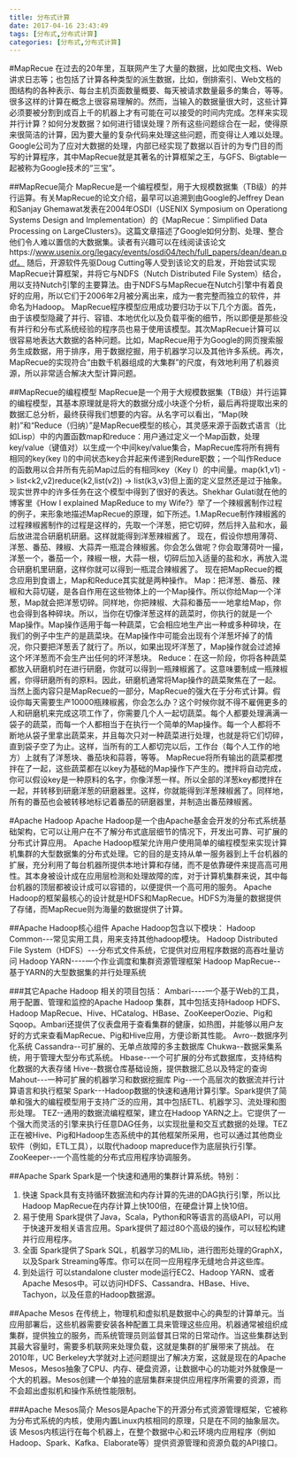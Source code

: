 ```yaml
---
title: 分布式计算 
date: 2017-04-16 23:43:49
tags: [分布式,分布式计算]
categories: [分布式,分布式计算]
---
```

#MapRecue
在过去的20年里，互联网产生了大量的数据，比如爬虫文档、Web讲求日志等；也包括了计算各种类型的派生数据，比如，倒排索引、Web文档的图结构的各种表示、每台主机页面数量概要、每天被请求数量最多的集合，等等。很多这样的计算在概念上很容易理解的。然而，当输入的数据量很大时，这些计算必须要被分割到成百上千的机器上才有可能在可以接受的时间内完成。怎样来实现并行计算？如何分发数据？如何进行错误处理？所有这些问题综合在一起，使得原来很简洁的计算，因为要大量的复杂代码来处理这些问题，而变得让人难以处理。 Google公司为了应对大数据的处理，内部已经实现了数据以百计的为专门目的而写的计算程序，其中MapRecue就是其著名的计算框架之王，与GFS、Bigtable一起被称为Google技术的“三宝”。 

##MapRecue简介 
MapRecue是一个编程模型，用于大规模数据集（TB级）的并行运算。有关MapRecue的论文介绍，最早可以追溯到由Google的Jeffrey Dean和Sanjay Ghemawat发表在2004年OSDI（USENIX Symposium on Operationg Systems Design and Implementation）的《MapRecue：Simplified Data Processing on LargeClusters》。这篇文章描述了Google如何分割、处理、整合他们令人难以置信的大数据集。读者有兴趣可以在线阅读该论文https://www.usenix.org/legacy/events/osdi04/tech/full_papers/dean/dean.pdf。 随后，开源软件先驱Doug Cutting等人受到该论文的启发，开始尝试实现MapRecue计算框架，并将它与NDFS（Nutch Distributed File System）结合，用以支持Nutch引擎的主要算法。由于NDFS与MapRecue在Nutch引擎中有着良好的应用，所以它们于2006年2月被分离出来，成为一套完整而独立的软件，并命名为Hadoop。 MapRecue程序模型应用成功要归功于以下几个方面。首先，由于该模型隐藏了并行、容错、本地优化以及负载平衡的细节，所以即便是那些没有并行和分布式系统经验的程序员也易于使用该模型。其次MapRecue计算可以很容易地表达大数据的各种问题。比如，MapRecue用于为Google的网页搜索服务生成数据，用于排序，用于数据挖掘，用于机器学习以及其他许多系统。再次，MapRecue的实现符合“由数千机器组成的大集群”的尺度，有效地利用了机器资源，所以非常适合解决大型计算问题。 

##MapRecue的编程模型
MapRecue是一个用于大规模数据集（TB级）并行运算的编程模型，其基本原理就是将大的数据分成小块逐个分析，最后再将提取出来的数据汇总分析，最终获得我们想要的内容。从名字可以看出，“Map(映射)”和“Reduce（归纳）”是MapRecue模型的核心，其灵感来源于函数式语言（比如Lisp）中的内置函数map和reduce：用户通过定义一个Map函数，处理key/value（键值对）以生成一个中间key/value集合，MapRecue库将所有拥有相同的key(key I)的中间状态key合并起来传递到Redure职数；一个叫作Reduce的函数用以合并所有先前Map过后的有相同key（Key I）的中间量。map(k1,v1) -> list<k2,v2)reduce(k2,list(v2)) -> list(k3,v3)但上面的定义显然还是过于抽象。现实世界中的许多任务在这个模型中得到了很好的表达。Shekhar Gulati就在他的博客里《How I explained MapReduce to my Wife?》举了一个辣椒酱制作过程的例子，来形象地描述MapRecue的原理，如下所述。1.MapRecue制作辣椒酱的过程辣椒酱制作的过程是这样的，先取一个洋葱，把它切碎，然后拌入盐和水，最后放进混合研磨机研磨。这样就能得到洋葱辣椒酱了。 现在，假设你想用薄荷、洋葱、番茄、辣椒、大蒜弄一瓶混合辣椒酱。你会怎么做呢？你会取薄荷叶一撮，洋葱一个，番茄一个，辣椒一根，大蒜一根，切碎后加入适量的盐和水，再放入混合研磨机里研磨，这样你就可以得到一瓶混合辣椒酱了。 现在把MapRecue的概念应用到食谱上，Map和Reduce其实就是两种操作。 Map：把洋葱、番茄、辣椒和大蒜切磋，是各自作用在这些物体上的一个Map操作。所以你给Map一个洋葱，Map就会把洋葱切碎。同样地，你把辣椒、大蒜和番茄一一地拿给Map，你也会得到各种碎块。所以，当你在切像洋葱这样的蔬菜时，你执行的就是一个Map操作。Map操作适用于每一种蔬菜，它会相应地生产出一种或多种碎块，在我们的例子中生产的是蔬菜块。在Map操作中可能会出现有个洋葱坏掉了的情况，你只要把洋葱丢了就行了。所以，如果出现坏洋葱了，Map操作就会过滤掉这个坏洋葱而不会生产出任何的坏洋葱块。 Reduce：在这一阶段，你将各种蔬菜都放入研磨机时在进行研磨，你就可以得到一瓶辣椒酱了。这意味要制成一瓶辣椒酱，你得研磨所有的原料。因此，研磨机通常将Map操作的蔬菜聚焦在了一起。 当然上面内容只是MapRecue的一部分，MapRecue的强大在于分布式计算。假设你每天需要生产10000瓶辣椒酱，你会怎么办？这个时候你就不得不雇佣更多的人和研磨机来完成这项工作了，你需要几个人一起切蔬菜。每个人都要处理满满一袋子的蔬菜，而每一个人都相当于在执行一个简单的Map操作。每一个人都将不断地从袋子里拿出蔬菜来，并且每次只对一种蔬菜进行处理，也就是将它们切碎，直到袋子空了为止。这样，当所有的工人都切完以后，工作台（每个人工作的地方）上就有了洋葱块、番茄块和蒜蓉，等等。 MapRecue将所有输出的蔬菜都搅拌在了一起，这些蔬菜都在以key为基础的Map操作下产生的。搅拌将自动完成，你可以假设key是一种原料的名字，你像洋葱一样。所以全部的洋葱key都搅拌在一起，并转移到研磨洋葱的研磨器里。这样，你就能得到洋葱辣椒酱了。同样地，所有的番茄也会被转移地标记着番茄的研磨器里，并制造出番茄辣椒酱。 



#Apache Hadoop
Apache Hadoop是一个由Apache基金会开发的分布式系统基础架构，它可以让用户在不了解分布式底层细节的情况下，开发出可靠、可扩展的分布式计算应用。
Apache Hadoop框架允许用户使用简单的编程模型来实现计算机集群的大型数据集的分布式处理。它的目的是支持从单一服务器到上千台机器的扩展，充分利用了每台机器所提供本地计算和存储，而不是依靠硬件来提高高可用性。其本身被设计成在应用层检测和处理故障的库，对于计算机集群来说，其中每台机器的顶层都被设计成可以容错的，以便提供一个高可用的服务。
Apache Hadoop的框架最核心的设计就是HDFS和MapRecue。HDFS为海量的数据提供了存储，而MapRecue则为海量的数据提供了计算。

##Apache Hadoop核心组件
Apache Hadoop包含以下模块：
Hadoop Common---常见实用工具，用来支持其他hadoop模块。
Hadoop Distributed File System（HDFS）---分布式文件系统，它提供对应用程序数据的高吞吐量访问
Hadoop YARN----一个作业调度和集群资源管理框架
Hadoop MapRecue--基于YARN的大型数据集的并行处理系统

###其它Apache Hadoop 相关的项目包括：
Ambari----一个基于Web的工具，用于配置、管理和监控的Apache Hadoop 集群，其中包括支持Hadoop  HDFS、Hadoop  MapRecue、Hive、HCatalog、HBase、ZooKeeperOozie、Pig和Sqoop。Ambari还提供了仪表盘用于查看集群的健康，如热图，并能够以用户友好的方式来查看MapRecue、Pig和Hive应用，方便诊断其性能。
Avro--数据序列化系统
Cassandra--可扩展的、无单点故障的多主数据库
Chukwa--数据采集系统，用于管理大型分布式系统。
Hbase--一个可扩展的分布式数据库，支持结构化数据的大表存储
Hive--数据仓库基础设施，提供数据汇总以及特定的查询
Mahout---一种可扩展的机器学习和数据挖掘库
Pig--一个高层次的数据流并行计算语言和执行框架
Spark---Hadoop数据的快速和通用计算引擎。Spark提供了简单和强大的编程模型用于支持广泛的应用，其中包括ETL、机器学习、流处理和图形处理。
TEZ--通用的数据流编程框架，建立在Hadoop YARN之上。它提供了一个强大而灵活的引擎来执行任意DAG任务，以实现批量和交互式数据的处理。TEZ正在被Hive、Pig和Hadoop生态系统中的其他框架所采用，也可以通过其他商业软件（例如，ETL工具），以取代hadoop mapreduce作为底层执行引擎。
ZooKeeper--一个高性能的分布式应用程序协调服务。


##Apache Spark
Spark是一个快速和通用的集群计算系统。特别：
1. 快速 Spack具有支持循环数据流和内存计算的先进的DAG执行引擎，所以比Hadoop MapRecue在内存计算上快100倍，在硬盘计算上快10倍。
2. 易于使用 Spark提供了Java，Scala，Python和R等语言的高级API，可以用于快速开发相关语言应用。Spark提供了超过80个高级的操作，可以轻松构建并行应用程序。
3. 全面 Spark提供了Spark SQL，机器学习的MLlib，进行图形处理的GraphX，以及Spark Streaming等库。你可以在同一应用程序无缝地合并这些库。
4. 到处运行 可以standalone cluster mode运行EC2、Hadoop YARN、或者Apache Mesos中。可以访问HDFS、Cassandra、HBase、Hive、Tachyon，以及任意的Hadoop数据源。



##Apache Mesos
在传统上，物理机和虚拟机是数据中心的典型的计算单元。当应用部署后，这些机器需要安装各种配置工具来管理这些应用。机器通常被组织成集群，提供独立的服务，而系统管理员则监督其日常的日常动作。当这些集群达到其最大容量时，需要多机联网来处理负载，这就是集群的扩展带来了挑战。
在2010年，UC Berkeley大学就对上述问题提出了解决方案，这就是现在的Apache Mesos，Mesos抽象了CPU、内存、硬盘资源，让数据中心的功能对外就像是一个大的机器。Mesos创建一个单独的底层集群来提供应用程序所需要的资源，而不会超出虚拟机和操作系统性能限制。

###Apache Mesos简介
Mesos是Apache下的开源分布式资源管理框架，它被称为分布式系统的内核，使用内置Linux内核相同的原理，只是在不同的抽象层次。该 Mesos内核运行在每个机器上，在整个数据中心和云环境内应用程序（例如Hadoop、Spark、Kafka、Elaborate等）提供资源管理和资源负载的API接口。


















